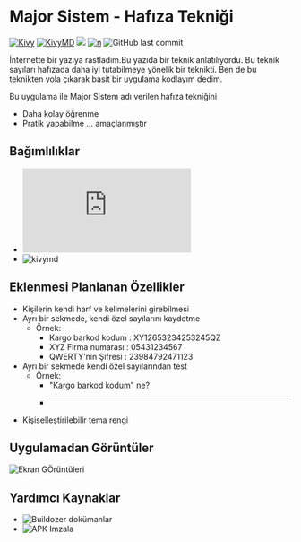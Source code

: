 # Major Sistem - Hafıza Tekniği
[![Kivy](https://img.shields.io/badge/Kivy-black?&style=flat)](https://kivy.org/doc/stable/)
[![KivyMD](https://img.shields.io/badge/KivyMD-grey?&style=flat)](https://kivymd.readthedocs.io/en/latest/)
[![](https://img.shields.io/github/v/release/manahter/majorsistem)](https://github.com/manahter/majorsistem)
[![n](https://img.shields.io/github/release-date-pre/manahter/majorsistem)](https://github.com/manahter/majorsistem)
![GitHub last commit](https://img.shields.io/github/last-commit/manahter/majorsistem)

İnternette bir yazıya rastladım.Bu yazıda bir teknik anlatılıyordu. Bu teknik sayıları hafızada daha iyi tutabilmeye yönelik bir teknikti. Ben de bu teknikten yola çıkarak basit bir uygulama kodlayım dedim. 

Bu uygulama ile Major Sistem adı verilen hafıza tekniğini
- Daha kolay öğrenme
- Pratik yapabilme ... amaçlanmıştır

## Bağımlılıklar
  * ![kivy](https://kivy.org/doc/stable/gettingstarted/installation.html)
  * ![kivymd](https://kivymd.readthedocs.io/en/latest/getting-started/)

## Eklenmesi Planlanan Özellikler
* Kişilerin kendi harf ve kelimelerini girebilmesi
* Ayrı bir sekmede, kendi özel sayılarını kaydetme
  - Örnek:
    + Kargo barkod kodum : XY12653234253245QZ
    + XYZ Firma numarası : 05431234567
    + QWERTY'nin Şifresi : 23984792471123
* Ayrı bir sekmede kendi özel sayılarından test
  - Örnek:
    + "Kargo barkod kodum" ne?
    + ______________________
* Kişiselleştirilebilir tema rengi

## Uygulamadan Görüntüler
![Ekran GÖrüntüleri](images/v0.34.png)

## Yardımcı Kaynaklar
  * ![Buildozer](https://buildozer.readthedocs.io/en/latest/) dokümanlar
  * ![APK Imzala](https://github.com/kivy/kivy/wiki/Creating-a-Release-APK)
